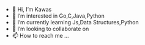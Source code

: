 - 👋 Hi, I’m Kawas 
- 👀 I’m interested in Go,C,Java,Python
- 🌱 I’m currently learning Js,Data Structures,Python
- 💞️ I’m looking to collaborate on 
- 📫 How to reach me ...


<!---
kawas8516/kawas8516 is a ✨ special ✨ repository because its `README.md` (this file) appears on your GitHub profile.
You can click the Preview link to take a look at your changes.
--->

